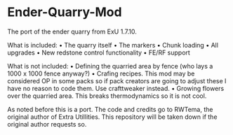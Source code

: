 # Ender-Quarry-Mod
The port of the ender quarry from ExU 1.7.10.

What is included:
• The quarry itself
• The markers
• Chunk loading
• All upgrades
• New redstone control functionality
• FE/RF support

What is not included: 
• Defining the quarried area by fence (who lays a 1000 x 1000 fence anyway?) 
• Crafing recipes. This mod may be considered OP in some packs so if pack creators are going to adjust these I have no reason to code them. Use crafttweaker instead.
• Growing flowers over the quarried area. This breaks thermodynamics so it is not cool.

As noted before this is a port. The code and credits go to RWTema, the original author of Extra Utillities. This repository will be taken down if the original author requests so.
